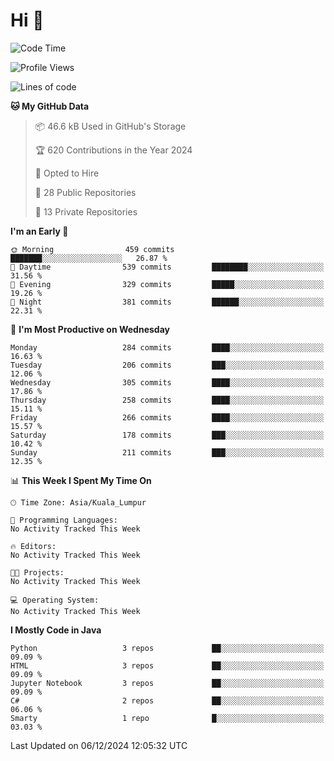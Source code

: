 <h1>Hi 👋</h1>

<!--START_SECTION:waka-->
![Code Time](http://img.shields.io/badge/Code%20Time-801%20hrs%2059%20mins-blue)

![Profile Views](http://img.shields.io/badge/Profile%20Views-0-blue)

![Lines of code](https://img.shields.io/badge/From%20Hello%20World%20I%27ve%20Written-1.3%20million%20lines%20of%20code-blue)

**🐱 My GitHub Data** 

> 📦 46.6 kB Used in GitHub's Storage 
 > 
> 🏆 620 Contributions in the Year 2024
 > 
> 💼 Opted to Hire
 > 
> 📜 28 Public Repositories 
 > 
> 🔑 13 Private Repositories 
 > 
**I'm an Early 🐤** 

```text
🌞 Morning                459 commits         ███████░░░░░░░░░░░░░░░░░░   26.87 % 
🌆 Daytime                539 commits         ████████░░░░░░░░░░░░░░░░░   31.56 % 
🌃 Evening                329 commits         █████░░░░░░░░░░░░░░░░░░░░   19.26 % 
🌙 Night                  381 commits         ██████░░░░░░░░░░░░░░░░░░░   22.31 % 
```
📅 **I'm Most Productive on Wednesday** 

```text
Monday                   284 commits         ████░░░░░░░░░░░░░░░░░░░░░   16.63 % 
Tuesday                  206 commits         ███░░░░░░░░░░░░░░░░░░░░░░   12.06 % 
Wednesday                305 commits         ████░░░░░░░░░░░░░░░░░░░░░   17.86 % 
Thursday                 258 commits         ████░░░░░░░░░░░░░░░░░░░░░   15.11 % 
Friday                   266 commits         ████░░░░░░░░░░░░░░░░░░░░░   15.57 % 
Saturday                 178 commits         ███░░░░░░░░░░░░░░░░░░░░░░   10.42 % 
Sunday                   211 commits         ███░░░░░░░░░░░░░░░░░░░░░░   12.35 % 
```


📊 **This Week I Spent My Time On** 

```text
🕑︎ Time Zone: Asia/Kuala_Lumpur

💬 Programming Languages: 
No Activity Tracked This Week

🔥 Editors: 
No Activity Tracked This Week

🐱‍💻 Projects: 
No Activity Tracked This Week

💻 Operating System: 
No Activity Tracked This Week
```

**I Mostly Code in Java** 

```text
Python                   3 repos             ██░░░░░░░░░░░░░░░░░░░░░░░   09.09 % 
HTML                     3 repos             ██░░░░░░░░░░░░░░░░░░░░░░░   09.09 % 
Jupyter Notebook         3 repos             ██░░░░░░░░░░░░░░░░░░░░░░░   09.09 % 
C#                       2 repos             ██░░░░░░░░░░░░░░░░░░░░░░░   06.06 % 
Smarty                   1 repo              █░░░░░░░░░░░░░░░░░░░░░░░░   03.03 % 
```




 Last Updated on 06/12/2024 12:05:32 UTC
<!--END_SECTION:waka-->
